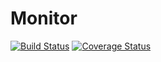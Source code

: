 # Monitor
[![Build Status](https://travis-ci.org/PZ-Grupa-5-2018/Monitor.svg?branch=master)](https://travis-ci.org/PZ-Grupa-5-2018/Monitor)
[![Coverage Status](https://coveralls.io/repos/github/PZ-Grupa-5-2018/Monitor/badge.svg?branch=master)](https://coveralls.io/github/PZ-Grupa-5-2018/Monitor?branch=master)
